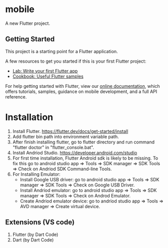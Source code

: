 # mobile

A new Flutter project.

## Getting Started

This project is a starting point for a Flutter application.

A few resources to get you started if this is your first Flutter project:

- [Lab: Write your first Flutter app](https://flutter.dev/docs/get-started/codelab)
- [Cookbook: Useful Flutter samples](https://flutter.dev/docs/cookbook)

For help getting started with Flutter, view our
[online documentation](https://flutter.dev/docs), which offers tutorials,
samples, guidance on mobile development, and a full API reference.

# Installation
1. Install Flutter. https://flutter.dev/docs/get-started/install
2. Add flutter bin path into environment variable path.
3. After finish installing flutter, go to flutter directory and run command "flutter doctor" in "flutter_console.bat".
4. Install Andriod Studio. https://developer.android.com/studio
5. For first time installation, Flutter Android sdk is likely to be missing. To fix this go to android studio app => Tools => SDK manager => SDK Tools => Check on Andriod SDK Command-line Tools.
6. For Installing Emulator: 
    - Install Google USB driver: go to android studio app => Tools => SDK manager => SDK Tools => Check on Google USB Driver.
    - Install Andriod emulator: go to android studio app => Tools => SDK manager => SDK Tools => Check on Androd Emulator.
    - Create Andriod emulator device: go to andriod studio app => Tools => AVD manager => Create virtual device.

## Extensions (VS code)
1. Flutter (by Dart Code)
2. Dart (by Dart Code)
